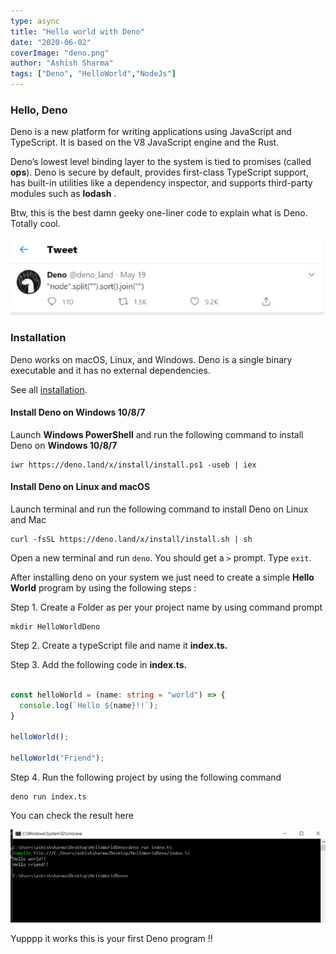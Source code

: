 ```yaml
---
type: async
title: "Hello world with Deno"
date: "2020-06-02"
coverImage: "deno.png"
author: "Ashish Sharma"
tags: ["Deno", "HelloWorld","NodeJs"]
---
```


### Hello, Deno

Deno is a new platform for writing applications using JavaScript and TypeScript. It is based on the V8 JavaScript engine and the Rust.

Deno’s lowest level binding layer to the system is tied to promises (called **ops**). Deno is secure by default, provides first-class TypeScript support, has built-in utilities like a dependency inspector, and supports third-party modules such as **lodash** .


Btw, this is the best damn geeky one-liner code to explain what is Deno. Totally cool.



![alt_text](twitter.png "Twitter")


### Installation

Deno works on macOS, Linux, and Windows. Deno is a single binary executable and it has no external dependencies.

See all [installation](https://github.com/denoland/deno/blob/master/docs/getting_started/installation.md).

#### **Install Deno on Windows 10/8/7**

Launch **Windows PowerShell** and run the following command to install Deno on **Windows 10/8/7**


```
iwr https://deno.land/x/install/install.ps1 -useb | iex
```


#### **Install Deno on Linux and macOS**

Launch terminal and run the following command to install Deno on Linux and Mac


```
curl -fsSL https://deno.land/x/install/install.sh | sh
```


Open a new terminal and run `deno`. You should get a `>` prompt. Type `exit`.

After installing deno on your system we just need to create a simple **Hello World** program by using the following steps :

Step 1. Create a Folder as per your project name by using command prompt


```
mkdir HelloWorldDeno
```


Step 2. Create a typeScript file and name it **index.ts.**

Step 3. Add the following code in **index.ts.**


```ts

const helloWorld = (name: string = "world") => {
  console.log(`Hello ${name}!!`);
}

helloWorld();

helloWorld("Friend");

```



Step 4. Run the following project by using the following command


```
deno run index.ts
```

You can check the result here


![alt_text](cmd.png "Result")


Yupppp it works this is your first Deno program !!
